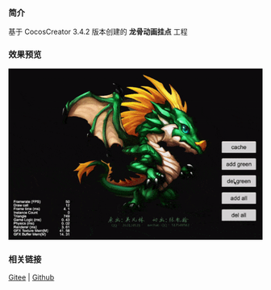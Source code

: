 ### 简介

基于 CocosCreator 3.4.2 版本创建的 **龙骨动画挂点** 工程

### 效果预览
![image](../../gif/202203/2022030404.gif)

### 相关链接
[Gitee](https://gitee.com/mirrors_cocos-creator/test-cases-3d/tree/v3.0/assets/cases/dragonbones) | [Github](https://github.com/cocos-creator/test-cases-3d/tree/v3.0/assets/cases/dragonbones)